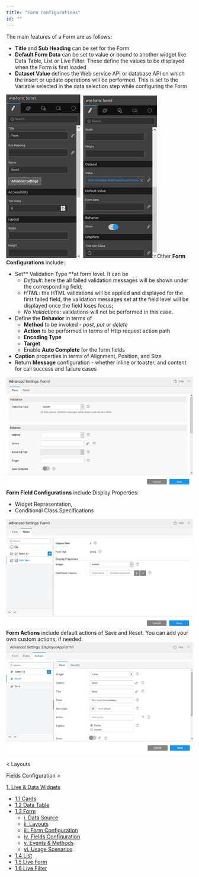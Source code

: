 ```yaml
---
title: "Form Configurations"
id: ""
---
```


The main features of a Form are as follows:

- **Title** and **Sub Heading** can be set for the Form
- **Default Form Data** can be set to value or bound to another widget like Data Table, List or Live Filter. These define the values to be displayed when the Form is first loaded
- **Dataset Value** defines the Web service API or database API on which the insert or update operations will be performed. This is set to the Variable selected in the data selection step while configuring the Form

[![](/learn/assets/Form_props1.png)](/learn/assets/Form_props1.png)  [![](/learn/assets/Form_props2.png)](/learn/assets/Form_props2.png)Other **Form Configurations** include:

- Set** Validation Type **at form level. It can be
    - _Default_: here the all failed validation messages will be shown under the corresponding field;
    - _HTML_: the HTML validations will be applied and displayed for the first failed field, the validation messages set at the field level will be displayed once the field loses focus;
    - _No Validations_: validations will not be performed in this case.
- Define the **Behavior** in terms of
    - **Method** to be invoked - _post_, _put_ or _delete_
    - **Action** to be performed in terms of Http request action path
    - **Encoding Type**
    - **Target**
    - Enable **Auto Complete** for the form fields
- **Caption** properties in terms of Alignment, Position, and Size
- Return **Message** configuration - whether inline or toaster, and content for call success and failure cases

[![](/learn/assets/form_config.png)](/learn/assets/form_config.png)**Form Field Configurations** include Display Properties:

- Widget Representation,
- Conditional Class Specifications

[![](/learn/assets/form_field_config.png)](/learn/assets/form_field_config.png)**Form Actions** include default actions of Save and Reset. You can add your own custom actions, if needed.[![](/learn/assets/form_action_config.png)](/learn/assets/form_action_config.png)

< Layouts

Fields Configuration >

[1\. Live & Data Widgets](/learn/app-development/widgets/widget-library/#data-live)

- [1.1 Cards](/learn/app-development/widgets/datalive/cards/)
- [1.2 Data Table](/learn/app-development/widgets/datalive/data-table/)
- [1.3 Form](/learn/app-development/widgets/datalive/form/)
    - [i. Data Source](/learn/app-development/widgets/datalive/form/form-data-source/)
    - [ii. Layouts](/learn/app-development/widgets/datalive/form/form-layouts/)
    - [iii. Form Configuration](/learn/app-development/widgets/datalive/form/form-configurations/)
    - [iv. Fields Configuration](/learn/app-development/widgets/datalive/form/form-fields-configuration/)
    - [v. Events & Methods](/learn/app-development/widgets/datalive/form/form-events-methods/)
    - [vi. Usage Scenarios](/learn/app-development/widgets/datalive/form/form-usage-scenarios/)
- [1.4 List](/learn/app-development/widgets/datalive/list/)
- [1.5 Live Form](/learn/app-development/widgets/datalive/live-form/)
- [1.6 Live Filter](/learn/app-development/widgets/datalive/live-filter/)
